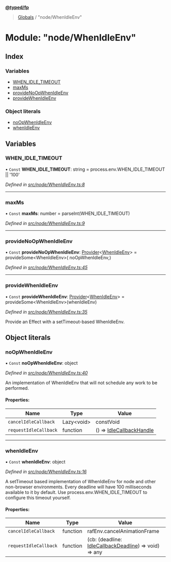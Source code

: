 **[@typed/fp](../README.md)**

> [Globals](../globals.md) / "node/WhenIdleEnv"

# Module: "node/WhenIdleEnv"

## Index

### Variables

* [WHEN\_IDLE\_TIMEOUT](_node_whenidleenv_.md#when_idle_timeout)
* [maxMs](_node_whenidleenv_.md#maxms)
* [provideNoOpWhenIdleEnv](_node_whenidleenv_.md#providenoopwhenidleenv)
* [provideWhenIdleEnv](_node_whenidleenv_.md#providewhenidleenv)

### Object literals

* [noOpWhenIdleEnv](_node_whenidleenv_.md#noopwhenidleenv)
* [whenIdleEnv](_node_whenidleenv_.md#whenidleenv)

## Variables

### WHEN\_IDLE\_TIMEOUT

• `Const` **WHEN\_IDLE\_TIMEOUT**: string = process.env.WHEN\_IDLE\_TIMEOUT \|\| '100'

*Defined in [src/node/WhenIdleEnv.ts:8](https://github.com/TylorS/typed-fp/blob/f27ba3e/src/node/WhenIdleEnv.ts#L8)*

___

### maxMs

• `Const` **maxMs**: number = parseInt(WHEN\_IDLE\_TIMEOUT)

*Defined in [src/node/WhenIdleEnv.ts:9](https://github.com/TylorS/typed-fp/blob/f27ba3e/src/node/WhenIdleEnv.ts#L9)*

___

### provideNoOpWhenIdleEnv

• `Const` **provideNoOpWhenIdleEnv**: [Provider](_effect_provide_.md#provider)\<[WhenIdleEnv](../interfaces/_dom_whenidle_.whenidleenv.md)> = provideSome\<WhenIdleEnv>( noOpWhenIdleEnv,)

*Defined in [src/node/WhenIdleEnv.ts:45](https://github.com/TylorS/typed-fp/blob/f27ba3e/src/node/WhenIdleEnv.ts#L45)*

___

### provideWhenIdleEnv

• `Const` **provideWhenIdleEnv**: [Provider](_effect_provide_.md#provider)\<[WhenIdleEnv](../interfaces/_dom_whenidle_.whenidleenv.md)> = provideSome\<WhenIdleEnv>(whenIdleEnv)

*Defined in [src/node/WhenIdleEnv.ts:35](https://github.com/TylorS/typed-fp/blob/f27ba3e/src/node/WhenIdleEnv.ts#L35)*

Provide an Effect with a setTimeout-based WhenIdleEnv.

## Object literals

### noOpWhenIdleEnv

▪ `Const` **noOpWhenIdleEnv**: object

*Defined in [src/node/WhenIdleEnv.ts:40](https://github.com/TylorS/typed-fp/blob/f27ba3e/src/node/WhenIdleEnv.ts#L40)*

An implementation of WhenIdleEnv that will not schedule any work to be performed.

#### Properties:

Name | Type | Value |
------ | ------ | ------ |
`cancelIdleCallback` | Lazy\<void> | constVoid |
`requestIdleCallback` | function | () => [IdleCallbackHandle](_dom_whenidle_.idlecallbackhandle.md) |

___

### whenIdleEnv

▪ `Const` **whenIdleEnv**: object

*Defined in [src/node/WhenIdleEnv.ts:16](https://github.com/TylorS/typed-fp/blob/f27ba3e/src/node/WhenIdleEnv.ts#L16)*

A setTimeout based implementation of WhenIdleEnv for node and other non-browser environments.
Every deadline will have 100 milliseconds available to it by default. Use process.env.WHEN_IDLE_TIMEOUT
to configure this timeout yourself.

#### Properties:

Name | Type | Value |
------ | ------ | ------ |
`cancelIdleCallback` | function | rafEnv.cancelAnimationFrame |
`requestIdleCallback` | function | (cb: (deadline: [IdleCallbackDeadline](_dom_whenidle_.md#idlecallbackdeadline)) => void) => any |
